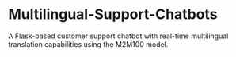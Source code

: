 # Multilingual-Support-Chatbots

A Flask-based customer support chatbot with real-time multilingual translation capabilities using the M2M100 model.
